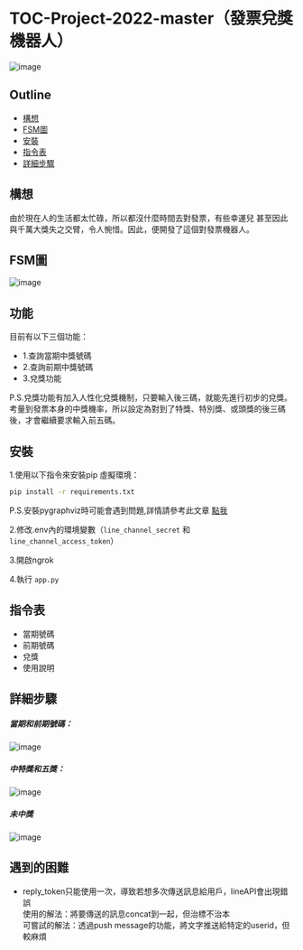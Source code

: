 # TOC-Project-2022-master（發票兌獎機器人）

![image](https://img.shields.io/badge/Python-FFD43B?style=for-the-badge&logo=python&logoColor=blue)

## Outline

- [構想](#構想)
- [FSM圖](#FSM圖)
- [安裝](#安裝)
- [指令表](#指令表)
- [詳細步驟](#詳細步驟)

## 構想

由於現在人的生活都太忙碌，所以都沒什麼時間去對發票，有些幸運兒
甚至因此與千萬大獎失之交臂，令人惋惜。因此，便開發了這個對發票機器人。

## FSM圖

![image](https://github.com/a9677560/TOC-Project-2022-master/blob/main/fsm.png)

## 功能

目前有以下三個功能：
- 1.查詢當期中獎號碼
- 2.查詢前期中獎號碼
- 3.兌獎功能

P.S.兌獎功能有加入人性化兌獎機制，只要輸入後三碼，就能先進行初步的兌獎。考量到發票本身的中獎機率，所以設定為對到了特獎、特別獎、或頭獎的後三碼後，才會繼續要求輸入前五碼。

## 安裝

1.使用以下指令來安裝pip 虛擬環境：
```sh
pip install -r requirements.txt
```
P.S.安裝pygraphviz時可能會遇到問題,詳情請參考此文章
[點我](https://pygraphviz.github.io/documentation/stable/install.html)

2.修改.env內的環境變數（`line_channel_secret` 和 `line_channel_access_token`）

3.開啟ngrok

4.執行 `app.py`

## 指令表
- 當期號碼
- 前期號碼
- 兌獎
- 使用說明

## 詳細步驟
##### 當期和前期號碼：
![image](https://github.com/a9677560/TOC-Project-2022-master/blob/main/img/pic1.jpg)
##### 中特獎和五獎：
![image](https://github.com/a9677560/TOC-Project-2022-master/blob/main/img/pic2.jpg)
##### 未中獎
![image](https://github.com/a9677560/TOC-Project-2022-master/blob/main/img/pic3.jpg)

## 遇到的困難
- reply_token只能使用一次，導致若想多次傳送訊息給用戶，lineAPI會出現錯誤<br>
使用的解法：將要傳送的訊息concat到一起，但治標不治本<br>
可嘗試的解法：透過push message的功能，將文字推送給特定的userid，但較麻煩

